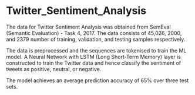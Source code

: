 # Twitter_Sentiment_Analysis

The data for Twitter Sentiment Analysis was obtained from SemEval (Semantic Evaluation) - Task 4, 2017. The data consists of 45,026, 2000, and 2379 number of training, validation, and testing samples respectively.

The data is preprocessed and the sequences are tokenised to train the ML model. A Neural Network with LSTM (Long Short-Term Memory) layer is constructed to train the Twitter data and hence classify the sentiment of tweets as positive, neutral, or negative.

The model achieves an average prediction accuracy of 65% over three test sets.
